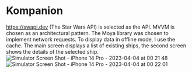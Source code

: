 # Kompanion
https://swapi.dev (The Star Wars API) is selected as the API.
MVVM is chosen as an architectural pattern.
The Moya library was chosen to implement network requests.
To display data in offline mode, I use the cache.
The main screen displays a list of existing ships, the second screen shows the details of the selected ship.
![Simulator Screen Shot - iPhone 14 Pro - 2023-04-04 at 00 21 48](https://user-images.githubusercontent.com/11324958/229594508-2b5dfe6e-bd91-49eb-a0dd-2754a6d30e07.png)
![Simulator Screen Shot - iPhone 14 Pro - 2023-04-04 at 00 22 01](https://user-images.githubusercontent.com/11324958/229594616-3a231dcc-d8b0-4401-8c2d-db832c739cab.png)
